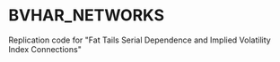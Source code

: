 # BVHAR_NETWORKS
Replication code for "Fat Tails Serial Dependence and Implied Volatility Index Connections"
